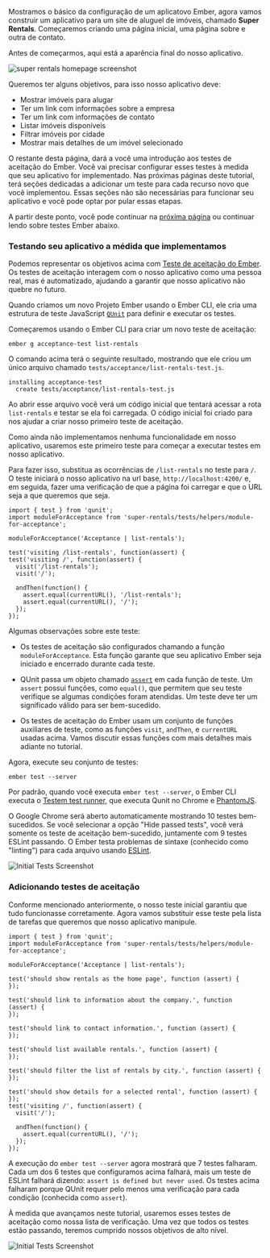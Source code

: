 Mostramos o básico da configuração de um aplicatovo Ember, agora vamos construir um aplicativo para um site de aluguel de imóveis, chamado **Super Rentals**. Começaremos criando uma página inicial, uma página sobre e outra de contato.

Antes de começarmos, aqui está a aparência final do nosso aplicativo.

![super rentals homepage screenshot](../../images/service/style-super-rentals-maps.png)

Queremos ter alguns objetivos, para isso nosso aplicativo deve:

* Mostrar imóveis para alugar
* Ter um link com informações sobre a empresa
* Ter um link com informações de contato
* Listar imóveis disponíveis
* Filtrar imóveis por cidade
* Mostrar mais detalhes de um imóvel selecionado

O restante desta página, dará a você uma introdução aos testes de aceitação do Ember. Você vai precisar configurar esses testes à medida que seu aplicativo for implementado. Nas próximas páginas deste tutorial, terá seções dedicadas a adicionar um teste para cada recurso novo que você implementou. Essas seções não são necessárias para funcionar seu aplicativo e você pode optar por pular essas etapas.

A partir deste ponto, você pode continuar na [próxima página](../routes-and-templates/) ou continuar lendo sobre testes Ember abaixo.

### Testando seu aplicativo a médida que implementamos

Podemos representar os objetivos acima com [Teste de aceitação do Ember](../../testing/acceptance/). Os testes de aceitação interagem com o nosso aplicativo como uma pessoa real, mas é automatizado, ajudando a garantir que nosso aplicativo não quebre no futuro.

Quando criamos um novo Projeto Ember usando o Ember CLI, ele cria uma estrutura de teste JavaScript [`QUnit`](https://qunitjs.com/) para definir e executar os testes.


Começaremos usando o Ember CLI para criar um novo teste de aceitação:

```shell
ember g acceptance-test list-rentals
```

O comando acima terá o seguinte resultado, mostrando que ele criou um único arquivo chamado `tests/acceptance/list-rentals-test.js`.

```shell
installing acceptance-test
  create tests/acceptance/list-rentals-test.js
```
Ao abrir esse arquivo você verá um código inicial que tentará acessar a rota `list-rentals` e testar se ela foi carregada. O código inicial foi criado para nos ajudar a criar nosso primeiro teste de aceitação.


Como ainda não implementamos nenhuma funcionalidade em nosso aplicativo, usaremos este primeiro teste para começar a executar testes em nosso aplicativo.

Para fazer isso, substitua as ocorrências de `/list-rentals` no teste para `/`. O teste iniciará o nosso aplicativo na url base, `http://localhost:4200/` e, em seguida, fazer uma verificação de que a página foi carregar e que o URL seja a que queremos que seja.


```/tests/acceptance/list-rentals-test.js{-6,+7,-8,+9,-12,+13}
import { test } from 'qunit';
import moduleForAcceptance from 'super-rentals/tests/helpers/module-for-acceptance';

moduleForAcceptance('Acceptance | list-rentals');

test('visiting /list-rentals', function(assert) {
test('visiting /', function(assert) {
  visit('/list-rentals');
  visit('/');

  andThen(function() {
    assert.equal(currentURL(), '/list-rentals');
    assert.equal(currentURL(), '/');
  });
});
```

Algumas observações sobre este teste:

* Os testes de aceitação são configurados chamando a função `moduleForAcceptance`. Esta função garante que seu aplicativo Ember seja iniciado e encerrado durante cada teste.

* QUnit passa um objeto chamado [`assert`](https://api.qunitjs.com/assert/) em cada função de teste. Um `assert` possui funções, como `equal()`, que permitem que seu teste verifique se algumas condições foram atendidas. Um teste deve ter um significado válido para ser bem-sucedido.

* Os testes de aceitação do Ember usam um conjunto de funções auxiliares de teste, como as funções `visit`, `andThen`, e `currentURL` usadas acima. Vamos discutir essas funções com mais detalhes mais adiante no tutorial.

Agora, execute seu conjunto de testes:

```shell
ember test --server
```

Por padrão, quando você executa `ember test --server`, o Ember CLI executa o [Testem test runner](https://github.com/testem/testem), que executa Qunit no Chrome e [PhantomJS](http://phantomjs.org/).


O Google Chrome será aberto automaticamente mostrando 10 testes bem-sucedidos. Se você selecionar a opção "Hide passed tests", você verá somente os teste de aceitação bem-sucedido, juntamente com 9 testes ESLint passando. O Ember testa problemas de sintaxe (conhecido como "linting") para cada arquivo usando [ESLint](http://eslint.org/).

![Initial Tests Screenshot](../../images/acceptance-test/initial-tests.png)

### Adicionando testes de aceitação

Conforme mencionado anteriormente, o nosso teste inicial garantiu que tudo funcionasse corretamente. Agora vamos substituir esse teste pela lista de tarefas que queremos que nosso aplicativo manipule.

```/tests/acceptance/list-rentals-test.js{+6,+7,+8,+9,+10,+11,+12,+13,+14,+15,+16,+17,+18,+19,+20,+21,+22,-23,-24,-25,-26,-27,-28,-29}
import { test } from 'qunit';
import moduleForAcceptance from 'super-rentals/tests/helpers/module-for-acceptance';

moduleForAcceptance('Acceptance | list-rentals');

test('should show rentals as the home page', function (assert) {
});

test('should link to information about the company.', function (assert) {
});

test('should link to contact information.', function (assert) {
});

test('should list available rentals.', function (assert) {
});

test('should filter the list of rentals by city.', function (assert) {
});

test('should show details for a selected rental', function (assert) {
});
test('visiting /', function(assert) {
  visit('/');

  andThen(function() {
    assert.equal(currentURL(), '/');
  });
});
```

A execução do `ember test --server` agora mostrará que 7 testes falharam. Cada um dos 6 testes que configuramos acima falhará, mais um teste de ESLint falhará dizendo: `assert is defined but never used`. Os testes acima falharam porque QUnit requer pelo menos uma verificação para cada condição (conhecida como `assert`).

À medida que avançamos neste tutorial, usaremos esses testes de aceitação como nossa lista de verificação. Uma vez que todos os testes estão passando, teremos cumprido nossos objetivos de alto nível.


![Initial Tests Screenshot](../../images/acceptance-test/acceptance-test.png)
